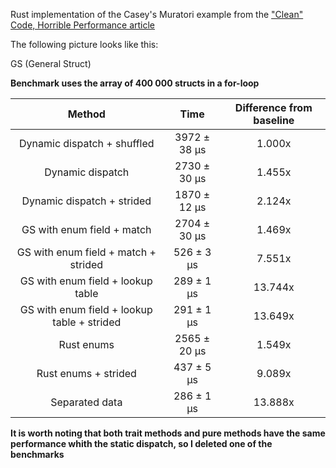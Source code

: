 Rust implementation of the Casey's Muratori example from the ["Clean" Code, Horrible Performance article][clean-code]

The following picture looks like this:

GS (General Struct)

**Benchmark uses the array of 400 000 structs in a for-loop**

**Method**|**Time**|**Difference from baseline**
:-----:|:-----:|:-----:
Dynamic dispatch + shuffled|3972 ± 38 µs|1.000x
Dynamic dispatch|2730 ± 30 µs|1.455x
Dynamic dispatch + strided|1870 ± 12 µs|2.124x
GS with enum field + match|2704 ± 30 µs|1.469x
GS with enum field + match + strided|526 ± 3 µs|7.551x
GS with enum field + lookup table|289 ± 1 µs|13.744x
GS with enum field + lookup table + strided|291 ± 1 µs|13.649x
Rust enums|2565 ± 20 µs|1.549x
Rust enums + strided|437 ± 5 µs|9.089x
Separated data|286 ± 1 µs|13.888x

**It is worth noting that both trait methods and pure methods have the same performance whith the static dispatch, so I deleted one of the benchmarks**

[clean-code]: https://www.computerenhance.com/p/clean-code-horrible-performance